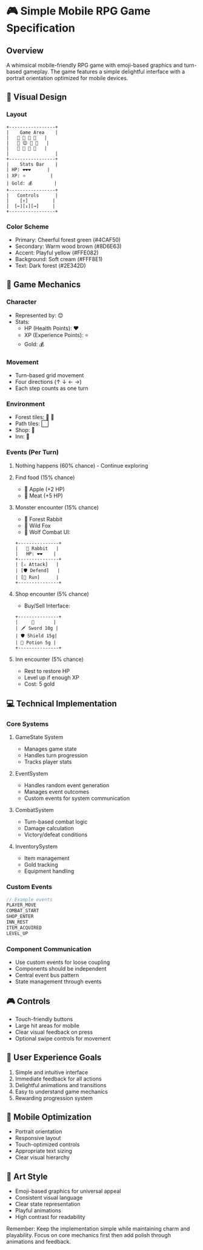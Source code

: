 # 🎮 Simple Mobile RPG Game Specification

## Overview
A whimsical mobile-friendly RPG game with emoji-based graphics and turn-based gameplay. The game features a simple delightful interface with a portrait orientation optimized for mobile devices.

## 🎨 Visual Design

### Layout
```
+-----------------+
|    Game Area    |
|   🌲 🌳 🌲 🌳   |
|   🌳 😊 🌲 🌲   |
|   🌲 🌳 🌲 🌳   |
|                 |
+-----------------+
|    Stats Bar    |
| HP: ❤️❤️❤️      |
| XP: ⭐️         |
| Gold: 💰        |
+-----------------+
|   Controls      |
|    [↑]         |
|  [←][↓][→]     |
+-----------------+
```

### Color Scheme
- Primary: Cheerful forest green (#4CAF50)
- Secondary: Warm wood brown (#8D6E63)
- Accent: Playful yellow (#FFE082)
- Background: Soft cream (#FFF8E1)
- Text: Dark forest (#2E342D)

## 🎯 Game Mechanics

### Character
- Represented by: 😊
- Stats:
  - HP (Health Points): ❤️
  - XP (Experience Points): ⭐️
  - Gold: 💰

### Movement
- Turn-based grid movement
- Four directions (↑ ↓ ← →)
- Each step counts as one turn

### Environment
- Forest tiles: 🌲 🌳
- Path tiles: ⬜️
- Shop: 🏪
- Inn: 🏨

### Events (Per Turn)
1. Nothing happens (60% chance) - Continue exploring
2. Find food (15% chance)
   - 🍎 Apple (+2 HP)
   - 🍖 Meat (+5 HP)

3. Monster encounter (15% chance)
   - 🐰 Forest Rabbit
   - 🦊 Wild Fox
   - 🐺 Wolf
   Combat UI:
   ```
   +---------------+
   |   🐰 Rabbit   |
   |   HP: ❤️❤️    |
   +---------------+
   | [⚔️ Attack]   |
   | [🛡️ Defend]   |
   | [🏃 Run]      |
   +---------------+
   ```

4. Shop encounter (5% chance)
   - Buy/Sell Interface:
   ```
   +---------------+
   |     🏪       |
   | 🗡️ Sword 10g |
   | 🛡️ Shield 15g|
   | 🧪 Potion 5g |
   +---------------+
   ```

5. Inn encounter (5% chance)
   - Rest to restore HP
   - Level up if enough XP
   - Cost: 5 gold

## 💻 Technical Implementation

### Core Systems
1. GameState System
   - Manages game state
   - Handles turn progression
   - Tracks player stats

2. EventSystem
   - Handles random event generation
   - Manages event outcomes
   - Custom events for system communication

3. CombatSystem
   - Turn-based combat logic
   - Damage calculation
   - Victory/defeat conditions

4. InventorySystem
   - Item management
   - Gold tracking
   - Equipment handling

### Custom Events
```javascript
// Example events
PLAYER_MOVE
COMBAT_START
SHOP_ENTER
INN_REST
ITEM_ACQUIRED
LEVEL_UP
```

### Component Communication
- Use custom events for loose coupling
- Components should be independent
- Central event bus pattern
- State management through events

## 🎮 Controls
- Touch-friendly buttons
- Large hit areas for mobile
- Clear visual feedback on press
- Optional swipe controls for movement

## 🎯 User Experience Goals
1. Simple and intuitive interface
2. Immediate feedback for all actions
3. Delightful animations and transitions
4. Easy to understand game mechanics
5. Rewarding progression system

## 📱 Mobile Optimization
- Portrait orientation
- Responsive layout
- Touch-optimized controls
- Appropriate text sizing
- Clear visual hierarchy

## 🎨 Art Style
- Emoji-based graphics for universal appeal
- Consistent visual language
- Clear state representation
- Playful animations
- High contrast for readability

Remember: Keep the implementation simple while maintaining charm and playability. Focus on core mechanics first then add polish through animations and feedback.
